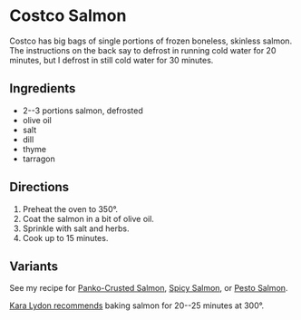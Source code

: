 # Costco Salmon

Costco has big bags of single portions of frozen boneless, skinless salmon.  The instructions on the back say to defrost in running cold water for 20 minutes, but I defrost in still cold water for 30 minutes. 

## Ingredients

* 2--3 portions salmon, defrosted
* olive oil
* salt
* dill
* thyme
* tarragon

## Directions

1. Preheat the oven to 350°.
2. Coat the salmon in a bit of olive oil.
3. Sprinkle with salt and herbs.
4. Cook up to 15 minutes.

## Variants

See my recipe for [Panko-Crusted Salmon](../fish/pankoSalmon.md), [Spicy Salmon](../fish/spicySalmon.md), or [Pesto Salmon](../fish/pestoSalmon.md).

[Kara Lydon recommends](https://karalydon.com/recipes/the-best-way-to-cook-salmon-slow-cooked-salmon/) baking salmon for 20--25 minutes at 300°.
